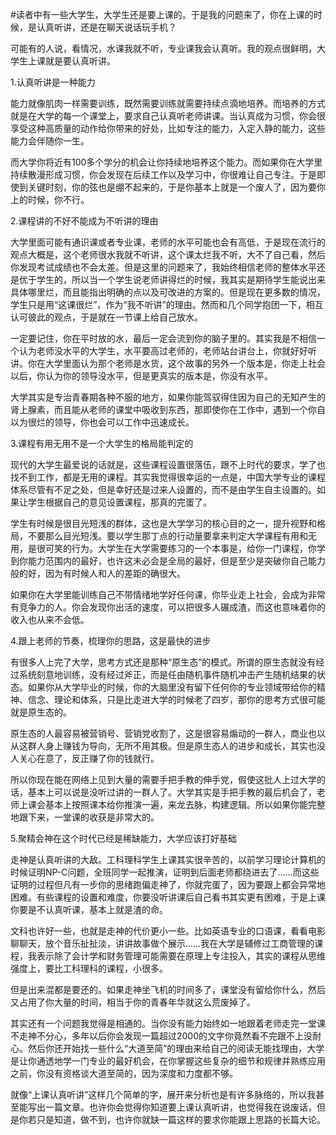#读者中有一些大学生，大学生还是要上课的。于是我的问题来了，你在上课的时候，是认真听讲，还是在聊天说话玩手机？

可能有的人说，看情况，水课我就不听，专业课我会认真听。我的观点很鲜明，大学生上课就是要认真听讲。

1.认真听讲是一种能力

能力就像肌肉一样需要训练，既然需要训练就需要持续点滴地培养。而培养的方式就是在大学的每一个课堂上，要求自己认真听老师讲课。当认真成为习惯，你会很享受这种高质量的动作给你带来的好处，比如专注的能力，入定入静的能力，这些能力会伴随你一生。

而大学你将近有100多个学分的机会让你持续地培养这个能力。而如果你在大学里持续散漫形成习惯，你会发现在后续工作以及学习中，你很难让自己专注。于是即使到关键时刻，你的弦也是绷不起来的，于是你基本上就是一个废人了，因为要你上的时候，你不行。

2.课程讲的不好不能成为不听讲的理由

大学里面可能有通识课或者专业课，老师的水平可能也会有高低，于是现在流行的观点大概是，这个老师很水我就不听讲，这个课太烂我不听，大不了自己看，然后你发现考试成绩也不会太差。但是这里的问题来了，我始终相信老师的整体水平还是优于学生的，所以当一个学生说老师讲得烂的时候，我其实是期待学生能说出来具体哪里烂，而且能指出明确的点以及可改进的方案的。但是现在更多数的情况，学生只是用“这课很烂”，作为“我不听讲”的理由。然而和几个同学抱团一下，相互认可彼此的观点，于是就在一节课上给自己放水。

一定要记住，你在平时放的水，最后一定会流到你的脑子里的。其实我是不相信一个认为老师没水平的大学生，水平要高过老师的，老师站台讲台上，你就好好听讲。你在大学里面认为那个老师是水货，这个故事的另外一个版本是，你走上社会以后，你认为你的领导没水平，但是更真实的版本是，你没有水平。

大学其实是专治青春期各种不服的地方，如果你能驾驭得住因为自己的无知产生的肾上腺素，而且能从老师的课堂中吸收到东西，那即使你在工作中，遇到一个你自以为很烂的领导，你也会可以工作中迅速成长。

3.课程有用无用不是一个大学生的格局能判定的

现代的大学生最爱说的话就是，这些课程设置很落伍，跟不上时代的要求，学了也找不到工作，都是无用的课程。其实我觉得很幸运的一点是，中国大学专业的课程体系尽管有不足之处，但是幸好还是过来人设置的，而不是由学生自主设置的。如果让学生根据自己的意见设置课程，那真的完蛋了。

学生有时候是很目光短浅的群体，这也是大学学习的核心目的之一，提升视野和格局，不要那么目光短浅。要以学生那丁点的行动量要拿来判定大学课程有用和无用，是很可笑的行为。大学生在大学需要练习的一个本事是，给你一门课程，你学到你能力范围内的最好，也许这未必会是全局的最好，但是至少是突破你自己能力般的好，因为有时候人和人的差距的确很大。

如果你在大学里能训练自己不带情绪地学好任何课，你毕业走上社会，会成为非常有竞争力的人。你会发现你出活的速度，可以把很多人碾成渣，而这也意味着你的收入也从来不会低。

4.跟上老师的节奏，梳理你的思路，这是最快的进步

有很多人上完了大学，思考方式还是那种“原生态”的模式。所谓的原生态就没有经过系统刻意地训练，没有经过斧正，而是任由随机事件随机冲击产生随机结果的状态。如果你从大学毕业的时候，你的大脑里没有留下任何你的专业领域带给你的精神、信念、理论和体系，只是比走进大学的时候老了四岁，那你的思考方式很可能就是原生态的。

原生态的人最容易被营销号、营销党收割了，这是很容易煽动的一群人，商业也以从这群人身上赚钱为导向，无所不用其极。但是原生态人的进步和成长，其实也没人关心在意了，反正赚了你的钱就行。

所以你现在能在网络上见到大量的需要手把手教的伸手党，假使这批人上过大学的话，基本上可以说是没听过讲的一群人了。大学其实是手把手教的最后机会了，老师上课会基本上按照课本给你推演一遍，来龙去脉，构建逻辑。所以如果你能完整地跟下来，一堂课的收获是非常大的。

5.聚精会神在这个时代已经是稀缺能力，大学应该打好基础

走神是认真听讲的大敌。工科理科学生上课其实很辛苦的，以前学习理论计算机的时候证明NP-C问题，全班同学一起推演，证明到后面老师都绕进去了……而这些证明的过程但凡有一步你的思绪跑偏走神了，你就完蛋了，因为要跟上都会异常地困难。有些课程的设置和难度，你要没听讲课后自己看书其实更有困难，于是上课你要是不认真听课，基本上就是渣的命。

文科也许好一些，也就是走神的代价更小一些。比如英语专业的口语课，看看电影聊聊天，放个音乐扯扯淡，讲讲故事做个展示……我在大学是辅修过工商管理的课程，我表示除了会计学和财务管理可能需要在原理上专注投入，其实的课程从思维强度上，要比工科理科的课程，小很多。

但是出来混都是要还的。如果走神坐飞机的时间多了，课堂没有留给你什么，然后又占用了你大量的时间，相当于你的青春年华就这么荒废掉了。

其实还有一个问题我觉得是相通的。当你没有能力始终如一地跟着老师走完一堂课不走神不分心，多年以后你会发现一篇超过2000的文字你竟然看不完跟不上没耐心。然后你还开始找一些什么“大道至简”的理由来给自己的阅读无能找理由，大学是让你通透地学一门专业的最好机会，在你掌握这些复杂的细节和规律并熟练应用之前，你没有资格谈大道至简的，因为深度和力度都不够。

就像“上课认真听讲”这样几个简单的字，展开来分析也是有许多脉络的，所以我甚至能写出一篇文章。也许你会觉得你知道要上课认真听讲，也觉得我在说废话，但是你若只是知道，做不到，也许你就缺一篇这样的要求你能跟上思路的长篇大论。
